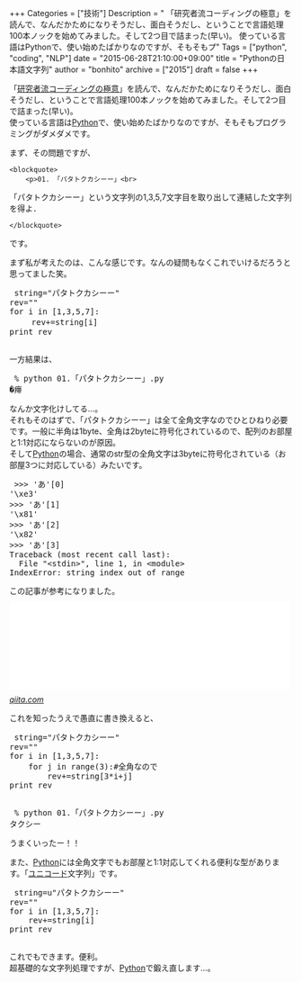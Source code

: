 +++
Categories = ["技術"]
Description = " 「研究者流コーディングの極意」を読んで、なんだかためになりそうだし、面白そうだし、ということで言語処理100本ノックを始めてみました。そして2つ目で詰まった(早い)。 使っている言語はPythonで、使い始めたばかりなのですが、そもそもプ"
Tags = ["python", "coding", "NLP"]
date = "2015-06-28T21:10:00+09:00"
title = "Pythonの日本語文字列"
author = "bonhito"
archive = ["2015"]
draft = false
+++

<body>
<p>「<a href="http://www.chokkan.org/publication/coding-for-researchers.pdf">研究者流コーディングの極意</a>」を読んで、なんだかためになりそうだし、面白そうだし、ということで言語処理100本ノックを始めてみました。そして2つ目で詰まった(早い)。<br>
使っている言語は<a class="keyword" href="http://d.hatena.ne.jp/keyword/Python">Python</a>で、使い始めたばかりなのですが、そもそもプログラミングがダメダメです。</p>
<p>まず、その問題ですが、</p>

    <blockquote>
        <p>01. 「パタトクカシーー」<br>
「パタトクカシーー」という文字列の1,3,5,7文字目を取り出して連結した文字列を得よ．</p>

    </blockquote>
<p>です。</p>
<p>まず私が考えたのは、こんな感じです。なんの疑問もなくこれでいけるだろうと思ってました笑。</p>
<pre class="code lang-python" data-lang="python" data-unlink> string="パタトクカシーー"
rev=""
for i in [1,3,5,7]:
   　rev+=string[i]
print rev
 
</pre>
<p>一方結果は、</p>
<pre class="code" data-lang="" data-unlink> % python 01.「パタトクカシーー」.py
�㿃 
</pre>
<p>なんか文字化けしてる…。<br>
それもそのはずで、「パタトクカシーー」は全て全角文字なのでひとひねり必要です。一般に半角は1byte、全角は2byteに符号化されているので、配列のお部屋と1:1対応にならないのが原因。<br>
そして<a class="keyword" href="http://d.hatena.ne.jp/keyword/Python">Python</a>の場合、通常のstr型の全角文字は3byteに符号化されている（お部屋3つに対応している）みたいです。</p>
<pre class="code" data-lang="" data-unlink> &gt;&gt;&gt; 'あ'[0]
'\xe3'
&gt;&gt;&gt; 'あ'[1]
'\x81'
&gt;&gt;&gt; 'あ'[2]
'\x82'
&gt;&gt;&gt; 'あ'[3]
Traceback (most recent call last):
  File "&lt;stdin&gt;", line 1, in &lt;module&gt;
IndexError: string index out of range 
</pre>
<p>この記事が参考になりました。<iframe src="//hatenablog-parts.com/embed?url=http%3A%2F%2Fqiita.com%2Fyubessy%2Fitems%2F9e13af05a295bbb59c25" title="Python2のstr/unicodeとencode/decode - Qiita" class="embed-card embed-webcard" scrolling="no" frameborder="0" style="display: block; width: 100%; height: 155px; max-width: 500px; margin: 10px 0px;"></iframe><cite class="hatena-citation"><a href="http://qiita.com/yubessy/items/9e13af05a295bbb59c25">qiita.com</a></cite></p>
<p>これを知ったうえで愚直に書き換えると、</p>
<pre class="code lang-python" data-lang="python" data-unlink> string="パタトクカシーー"
rev=""
for i in [1,3,5,7]:
    for j in range(3):#全角なので
        rev+=string[3*i+j]
print rev
 
</pre>
<pre class="code" data-lang="" data-unlink> % python 01.「パタトクカシーー」.py
タクシー 
</pre>
<p>うまくいったー！！</p>
<p>また、<a class="keyword" href="http://d.hatena.ne.jp/keyword/Python">Python</a>には全角文字でもお部屋と1:1対応してくれる便利な型があります。「<a class="keyword" href="http://d.hatena.ne.jp/keyword/%A5%E6%A5%CB%A5%B3%A1%BC%A5%C9">ユニコード</a>文字列」です。</p>
<pre class="code lang-python" data-lang="python" data-unlink> string=u"パタトクカシーー"
rev=""
for i in [1,3,5,7]:
    rev+=string[i]
print rev
 
</pre>
<p>これでもできます。便利。<br>
超基礎的な文字列処理ですが、<a class="keyword" href="http://d.hatena.ne.jp/keyword/Python">Python</a>で鍛え直します…。</p>
</body>
